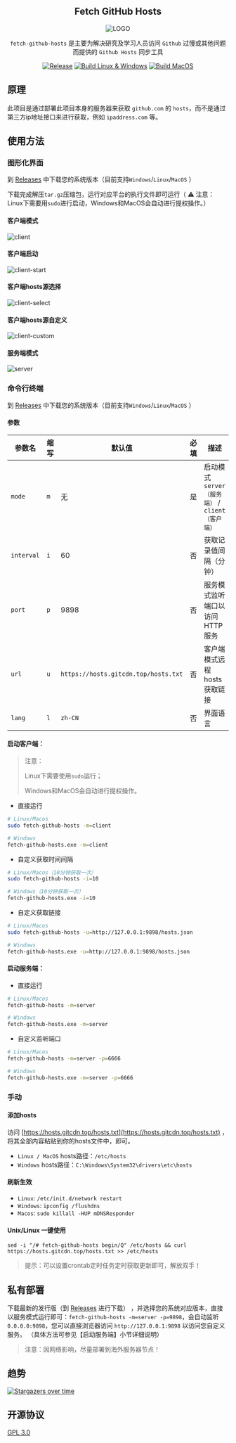 <div align="center">
<h2>Fetch GitHub Hosts</h2>

![LOGO](assets/public/logo.png)

`fetch-github-hosts` 是主要为解决研究及学习人员访问 `Github` 过慢或其他问题而提供的 `Github Hosts` 同步工具

[![Release](https://img.shields.io/github/v/release/Licoy/fetch-github-hosts.svg?logo=git)](https://github.com/Licoy/fetch-github-hosts)
[![Build Linux & Windows](https://github.com/Licoy/fetch-github-hosts/workflows/Build%20for%20Linux%20&%20Windows/badge.svg)](https://github.com/Licoy/fetch-github-hosts)
[![Build MacOS](https://github.com/Licoy/fetch-github-hosts/workflows/Build%20for%20MacOS/badge.svg)](https://github.com/Licoy/fetch-github-hosts)

</div>

## 原理

此项目是通过部署此项目本身的服务器来获取 `github.com` 的 `hosts`，而不是通过第三方ip地址接口来进行获取，例如 `ipaddress.com` 等。

## 使用方法
### 图形化界面
到 [Releases](https://github.com/Licoy/fetch-github-hosts/releases) 中下载您的系统版本（目前支持`Windows`/`Linux`/`MacOS`
）

下载完成解压`tar.gz`压缩包，运行对应平台的执行文件即可运行（ ⚠️ 注意：Linux下需要用`sudo`进行启动，Windows和MacOS会自动进行提权操作。）

#### 客户端模式
![client](assets/public/docs/client.png)

#### 客户端启动
![client-start](assets/public/docs/client-start.png)

#### 客户端hosts源选择
![client-select](assets/public/docs/client-select.png)

#### 客户端hosts源自定义
![client-custom](assets/public/docs/client-custom.png)

#### 服务端模式
![server](assets/public/docs/server.png)

### 命令行终端

到 [Releases](https://github.com/Licoy/fetch-github-hosts/releases) 中下载您的系统版本（目前支持`Windows`/`Linux`/`MacOS`
）

#### 参数

| 参数名        | 缩写  | 默认值                                  | 必填  | 描述                                 |
|------------|-----|--------------------------------------|-----|------------------------------------|
| `mode`     | `m` | 无                                    | 是   | 启动模式 `server（服务端）` / `client（客户端）` |
| `interval` | `i` | 60                                   | 否   | 获取记录值间隔（分钟）                        |
| `port`     | `p` | 9898                                 | 否   | 服务模式监听端口以访问HTTP服务                  |
| `url`      | `u` | `https://hosts.gitcdn.top/hosts.txt` | 否   | 客户端模式远程hosts获取链接                   |
| `lang`     | `l` | `zh-CN`                              | 否   | 界面语言                               |

#### 启动客户端：

> 注意：
> 
> Linux下需要使用`sudo`运行；
> 
> Windows和MacOS会自动进行提权操作。

- 直接运行

```bash
# Linux/Macos
sudo fetch-github-hosts -m=client

# Windows
fetch-github-hosts.exe -m=client
```

- 自定义获取时间间隔

```bash
# Linux/Macos（10分钟获取一次）
sudo fetch-github-hosts -i=10

# Windows（10分钟获取一次）
fetch-github-hosts.exe -i=10
```

- 自定义获取链接

```bash
# Linux/Macos
sudo fetch-github-hosts -u=http://127.0.0.1:9898/hosts.json

# Windows
fetch-github-hosts.exe -u=http://127.0.0.1:9898/hosts.json
```

#### 启动服务端：

- 直接运行

```bash
# Linux/Macos
fetch-github-hosts -m=server

# Windows
fetch-github-hosts.exe -m=server
```

- 自定义监听端口

```bash
# Linux/Macos
fetch-github-hosts -m=server -p=6666

# Windows
fetch-github-hosts.exe -m=server -p=6666
```

### 手动

#### 添加hosts

访问 [https://hosts.gitcdn.top/hosts.txt](https://hosts.gitcdn.top/hosts.txt) ，
将其全部内容粘贴到你的hosts文件中，即可。

- `Linux / MacOS` hosts路径：`/etc/hosts`
- `Windows` hosts路径：`C:\Windows\System32\drivers\etc\hosts`

#### 刷新生效

- `Linux`: `/etc/init.d/network restart`
- `Windows`: `ipconfig /flushdns`
- `Macos`: `sudo killall -HUP mDNSResponder`

#### Unix/Linux 一键使用

```shell
sed -i "/# fetch-github-hosts begin/Q" /etc/hosts && curl https://hosts.gitcdn.top/hosts.txt >> /etc/hosts
```

> 提示：可以设置crontab定时任务定时获取更新即可，解放双手！

## 私有部署

下载最新的发行版（到 [Releases](https://github.com/Licoy/fetch-github-hosts/releases) 进行下载）
，并选择您的系统对应版本，直接以服务模式运行即可：`fetch-github-hosts -m=server -p=9898`，会自动监听`0.0.0.0:9898`，您可以直接浏览器访问 `http://127.0.0.1:9898`
以访问您自定义服务。
（具体方法可参见【启动服务端】小节详细说明）

> 注意：因网络影响，尽量部署到海外服务器节点！

## 趋势
[![Stargazers over time](https://starchart.cc/Licoy/fetch-github-hosts.svg)](https://starchart.cc/Licoy/fetch-github-hosts)

## 开源协议

[GPL 3.0](https://github.com/Licoy/fetch-github-hosts/blob/main/LICENSE)
